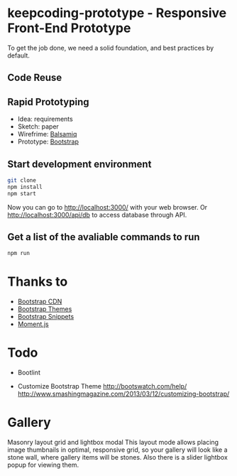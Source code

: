 # keepcoding-prototype - Responsive Front-End Prototype

To get the job done, we need a solid foundation, and best practices by default.

## Code Reuse

## Rapid Prototyping

- Idea: requirements
- Sketch: paper
- Wirefrime: [Balsamiq](http://mybalsamiq.com)
- Prototype: [Bootstrap](http://getbootstrap.com/) 

## Start development environment

```bash
git clone 
npm install
npm start
```

Now you can go to [http://localhost:3000/]() with your web browser.
Or [http://localhost:3000/api/db]() to access database through API.


## Get a list of the avaliable commands to run

```bash
npm run
```

# Thanks to
- [Bootstrap CDN](https://www.bootstrapcdn.com/)
- [Bootstrap Themes](http://getbootstrap.com/)
- [Bootstrap Snippets](http://bootsnipp.com/)
- [Moment.js](http://momentjs.com/)

# Todo
- Bootlint

- Customize Bootstrap Theme
http://bootswatch.com/help/
http://www.smashingmagazine.com/2013/03/12/customizing-bootstrap/

# Gallery
Masonry layout grid and lightbox modal
This layout mode allows placing image thumbnails in optimal, responsive grid, so your gallery will look like a stone wall, where gallery items will be stones. Also there is a slider lightbox popup for viewing them.
